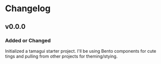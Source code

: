 # Changelog

## v0.0.0

### Added or Changed

Initialized a tamagui starter project. I'll be using Bento components for
cute tings and pulling from other projects for theming/stying.

<!-- ### Added or Changed
- Added this changelog :)
- Fixed typos in both templates
- Back to top links
- Added more "Built With" frameworks/libraries
- Changed table of contents to start collapsed
- Added checkboxes for major features on roadmap

### Removed

- Some packages/libraries from acknowledgements I no longer use -->
